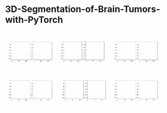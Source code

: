 # 3D-Segmentation-of-Brain-Tumors-with-PyTorch


<img align="left" src="/images/application_1.gif" width="33%" height="33%"/> 

<img align="right" src="/images/application_2.gif" width="33%" height="33%"/>

<img align="left" src="/images/application_3.gif" width="33%" height="33%"/>

<img align="right" src="/images/application_4.gif" width="33%" height="33%"/>

<img align="left" src="/images/application_5.gif" width="33%" height="33%"/>

<img align="right" src="/images/application_6.gif" width="33%" height="33%"/>






